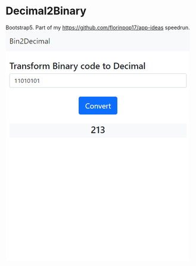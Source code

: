 # Decimal2Binary
Bootstrap5. Part of my https://github.com/florinpop17/app-ideas speedrun.
![Screenshot](Screenshot.png)
